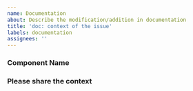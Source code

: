 ```yaml
---
name: Documentation
about: Describe the modification/addition in documentation
title: 'doc: context of the issue'
labels: documentation
assignees: ''
---
```


### Component Name

### Please share the context
